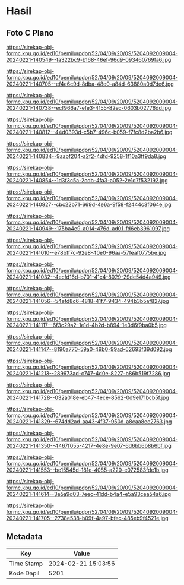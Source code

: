 # Hasil

## Foto C Plano

https://sirekap-obj-formc.kpu.go.id/ed10/pemilu/pdpr/52/04/09/20/09/5204092009004-20240221-140549--fa322bc9-b168-46ef-96d9-093460769fa6.jpg

https://sirekap-obj-formc.kpu.go.id/ed10/pemilu/pdpr/52/04/09/20/09/5204092009004-20240221-140705--ef4e6c9d-8dba-48e0-a84d-63880a0d7de6.jpg

https://sirekap-obj-formc.kpu.go.id/ed10/pemilu/pdpr/52/04/09/20/09/5204092009004-20240221-140738--ecf966a7-efe3-4155-82ec-0603b02776dd.jpg

https://sirekap-obj-formc.kpu.go.id/ed10/pemilu/pdpr/52/04/09/20/09/5204092009004-20240221-140812--44d0393d-c5b7-496c-b059-f7fc8d2ba2b6.jpg

https://sirekap-obj-formc.kpu.go.id/ed10/pemilu/pdpr/52/04/09/20/09/5204092009004-20240221-140834--9aabf204-a2f2-4dfd-9258-1f10a3ff9da8.jpg

https://sirekap-obj-formc.kpu.go.id/ed10/pemilu/pdpr/52/04/09/20/09/5204092009004-20240221-140854--1d3f3c5a-2cdb-4fa3-a052-2e1d7f532192.jpg

https://sirekap-obj-formc.kpu.go.id/ed10/pemilu/pdpr/52/04/09/20/09/5204092009004-20240221-140927--cbc22b71-669d-4e6a-9f58-f2444c3f064e.jpg

https://sirekap-obj-formc.kpu.go.id/ed10/pemilu/pdpr/52/04/09/20/09/5204092009004-20240221-140949--175ba4e9-a014-476d-ad01-fd6eb3961097.jpg

https://sirekap-obj-formc.kpu.go.id/ed10/pemilu/pdpr/52/04/09/20/09/5204092009004-20240221-141010--e78bff7c-92e8-40e0-96aa-57feaf0775be.jpg

https://sirekap-obj-formc.kpu.go.id/ed10/pemilu/pdpr/52/04/09/20/09/5204092009004-20240221-141032--4ecfd16d-b701-41c4-8029-29de54d4a949.jpg

https://sirekap-obj-formc.kpu.go.id/ed10/pemilu/pdpr/52/04/09/20/09/5204092009004-20240221-141056--54efd8c6-4818-41f7-9434-494b3b5af827.jpg

https://sirekap-obj-formc.kpu.go.id/ed10/pemilu/pdpr/52/04/09/20/09/5204092009004-20240221-141117--6f3c29a2-1e1d-4b2d-b894-1e3d6f9ba0b5.jpg

https://sirekap-obj-formc.kpu.go.id/ed10/pemilu/pdpr/52/04/09/20/09/5204092009004-20240221-141147--8190a770-59a0-49b0-99ad-62693f39d092.jpg

https://sirekap-obj-formc.kpu.go.id/ed10/pemilu/pdpr/52/04/09/20/09/5204092009004-20240221-141213--289673ad-c747-4d0e-8227-b86b519f7286.jpg

https://sirekap-obj-formc.kpu.go.id/ed10/pemilu/pdpr/52/04/09/20/09/5204092009004-20240221-141728--032a018e-eb47-4ece-8562-0d9e171bcb5f.jpg

https://sirekap-obj-formc.kpu.go.id/ed10/pemilu/pdpr/52/04/09/20/09/5204092009004-20240221-141329--674dd2ad-aa43-4f37-950d-a8caa8ec2763.jpg

https://sirekap-obj-formc.kpu.go.id/ed10/pemilu/pdpr/52/04/09/20/09/5204092009004-20240221-141350--4467f055-4217-4e8e-9e07-6d6bb6b8b6bf.jpg

https://sirekap-obj-formc.kpu.go.id/ed10/pemilu/pdpr/52/04/09/20/09/5204092009004-20240221-141553--be15545d-181e-4085-a220-e072583fde1b.jpg

https://sirekap-obj-formc.kpu.go.id/ed10/pemilu/pdpr/52/04/09/20/09/5204092009004-20240221-141614--3e5a9d03-7eec-41dd-b4a4-e5a93cea54a6.jpg

https://sirekap-obj-formc.kpu.go.id/ed10/pemilu/pdpr/52/04/09/20/09/5204092009004-20240221-141705--2738e538-b09f-4a97-bfec-485eb9f4521e.jpg


## Metadata

| Key        | Value               |
| ---------- | ------------------- |
| Time Stamp | 2024-02-21 15:03:56 |
| Kode Dapil | 5201                |



